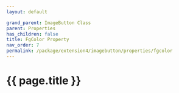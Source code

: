 ```yaml
---
layout: default

grand_parent: ImageButton Class
parent: Properties
has_children: false
title: FgColor Property
nav_order: 7
permalink: /package/extension4/imagebutton/properties/fgcolor
---
```

# {{ page.title }}